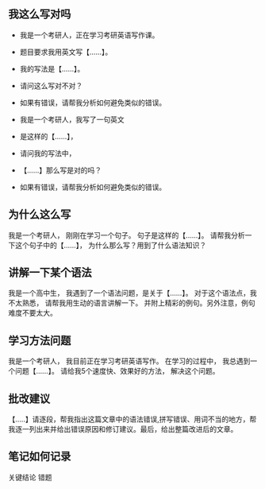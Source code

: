 <!--
 * @Author: Diana Tang
-->

## 我这么写对吗

- 我是一个考研人，正在学习考研英语写作课。
- 题目要求我用英文写【......】。
- 我的写法是【......】。
- 请问这么写对不对？
- 如果有错误，请帮我分析如何避免类似的错误。

- 我是一个考研人，我写了一句英文
- 是这样的【......】，
- 请问我的写法中，
- 【......】那么写是对的吗？
- 如果有错误，请帮我分析如何避免类似的错误。

##  为什么这么写

我是一个考研人，
刚刚在学习一个句子。
句子是这样的【......】。
请帮我分析一下这个句子中的【......】，
为什么那么写？用到了什么语法知识？

## 讲解一下某个语法

我是一个高中生，
我遇到了一个语法问题，是关于【......】。
对于这个语法点，我不太熟悉，
请帮我用生动的语言讲解一下。
并附上精彩的例句。另外注意，例句难度不要太大。

## 学习方法问题

我是一个考研人，
我目前正在学习考研英语写作。
在学习的过程中，
我总遇到一个问题【......】。
请给我5个速度快、效果好的方法，
解决这个问题。

## 批改建议

【.....】请逐段，帮我指出这篇文章中的语法错误,拼写错误、用词不当的地方，帮我逐一列出来并给出错误原因和修订建议。最后，给出整篇改进后的文章。

## 笔记如何记录

关键结论
错题
